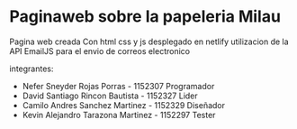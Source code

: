 # Paginaweb sobre la papeleria Milau
Pagina web creada Con html css y js
desplegado en netlify 
utilizacion de la API EmailJS para el envio de correos electronico

integrantes: 
- Nefer Sneyder Rojas Porras - 1152307 Programador
- David Santiago Rincon Bautista - 1152327 Lider
- Camilo Andres Sanchez Martinez - 1152329 Diseñador
- Kevin Alejandro Tarazona Martinez - 1152297 Tester
